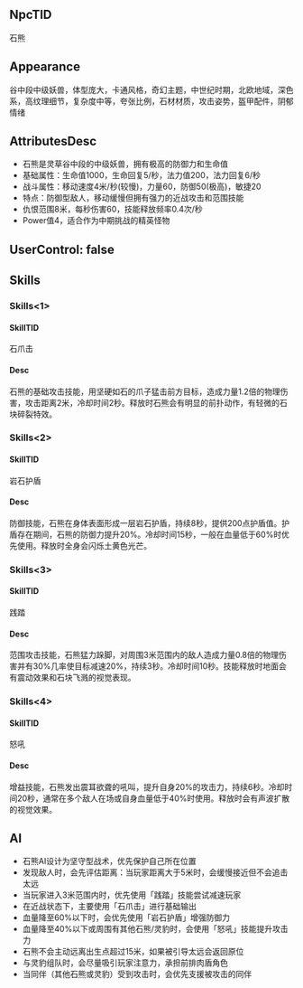 
## NpcTID
石熊

## Appearance
谷中段中级妖兽，体型庞大，卡通风格，奇幻主题，中世纪时期，北欧地域，深色系，高纹理细节，复杂度中等，夸张比例，石材材质，攻击姿势，盔甲配件，阴郁情绪

## AttributesDesc
- 石熊是灵草谷中段的中级妖兽，拥有极高的防御力和生命值
- 基础属性：生命值1000，生命回复5/秒，法力值200，法力回复6/秒
- 战斗属性：移动速度4米/秒(较慢)，力量60，防御50(极高)，敏捷20
- 特点：防御型敌人，移动缓慢但拥有强力的近战攻击和范围技能
- 仇恨范围8米，每秒伤害60，技能释放频率0.4次/秒
- Power值4，适合作为中期挑战的精英怪物

## UserControl: false

## Skills
### Skills<1>
#### SkillTID
石爪击
#### Desc
石熊的基础攻击技能，用坚硬如石的爪子猛击前方目标，造成力量1.2倍的物理伤害，攻击距离2米，冷却时间2秒。释放时石熊会有明显的前扑动作，有轻微的石块碎裂特效。
### Skills<2>
#### SkillTID
岩石护盾
#### Desc
防御技能，石熊在身体表面形成一层岩石护盾，持续8秒，提供200点护盾值。护盾存在期间，石熊的防御力提升20%。冷却时间15秒，一般在血量低于60%时优先使用。释放时全身会闪烁土黄色光芒。
### Skills<3>
#### SkillTID
践踏
#### Desc
范围攻击技能，石熊猛力跺脚，对周围3米范围内的敌人造成力量0.8倍的物理伤害并有30%几率使目标减速20%，持续3秒。冷却时间10秒。技能释放时地面会有震动效果和石块飞溅的视觉表现。
### Skills<4>
#### SkillTID
怒吼
#### Desc
增益技能，石熊发出震耳欲聋的吼叫，提升自身20%的攻击力，持续6秒。冷却时间20秒，通常在多个敌人在场或自身血量低于40%时使用。释放时会有声波扩散的视觉效果。

## AI
- 石熊AI设计为坚守型战术，优先保护自己所在位置
- 发现敌人时，会先评估距离：当玩家距离大于5米时，会缓慢接近但不会追击太远
- 当玩家进入3米范围内时，优先使用「践踏」技能尝试减速玩家
- 在近战状态下，主要使用「石爪击」进行基础输出
- 血量降至60%以下时，会优先使用「岩石护盾」增强防御力
- 血量降至40%以下或周围有其他石熊/灵豹时，会使用「怒吼」技能提升攻击力
- 石熊不会主动远离出生点超过15米，如果被引导太远会返回原位
- 与灵豹组队时，会尽量吸引玩家注意力，承担前排肉盾角色
- 当同伴（其他石熊或灵豹）受到攻击时，会优先支援被攻击的同伴
